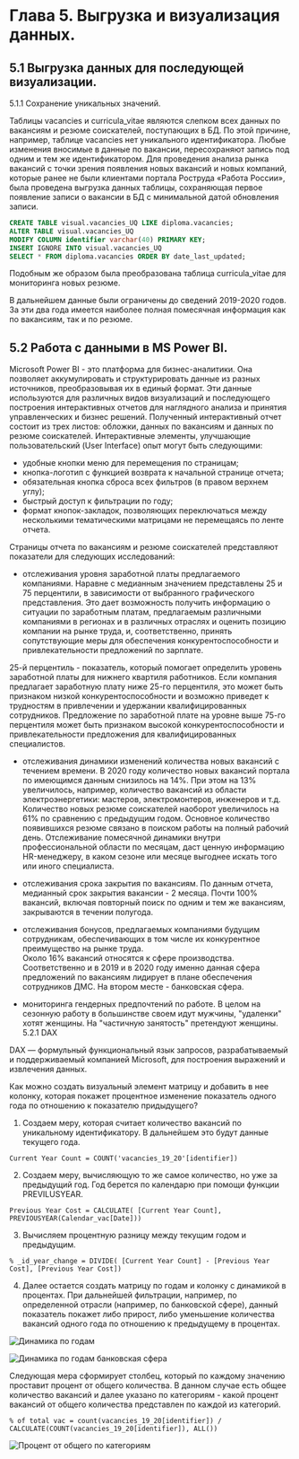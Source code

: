 
# Глава 5. Выгрузка и визуализация данных.

## 5.1 Выгрузка данных для последующей визуализации.

5.1.1 Сохранение уникальных значений.

Таблицы vacancies и curricula_vitae являются слепком всех данных по вакансиям и резюме соискателей, поступающих в БД.
По этой причине, например, таблице vacancies нет уникального идентификатора. Любые изменения вносимые в данные 
по вакансии, пересохраняют запись под одним и тем же идентификатором. Для проведения анализа рынка вакансий с 
точки зрения появления новых вакансий и новых компаний, которые ранее не были клиентами портала Роструда «Работа России», 
была проведена выгрузка данных таблицы, сохраняющая первое появление записи о вакансии в БД с минимальной датой обновления записи. 

```SQL
CREATE TABLE visual.vacancies_UQ LIKE diploma.vacancies;
ALTER TABLE visual.vacancies_UQ
MODIFY COLUMN identifier varchar(40) PRIMARY KEY;
INSERT IGNORE INTO visual.vacancies_UQ
SELECT * FROM diploma.vacancies ORDER BY date_last_updated;
```
Подобным же образом была преобразована таблица curricula_vitae для мониторинга новых резюме.

В дальнейшем данные были ограничены до сведений 2019-2020 годов. За эти два года имеется наиболее 
полная помесячная информация как по вакансиям, так и по резюме. 

## 5.2 Работа с данными в MS Power BI.
Microsoft Power BI - это платформа для бизнес-аналитики. Она позволяет аккумулировать и структурировать данные из разных источников,
преобразовывая их в единый формат. Эти данные используются для различных видов визуализаций и последующего построения интерактивных
отчетов для наглядного анализа и принятия управленческих и бизнес решений.
Полученный интерактивный отчет состоит из трех листов: обложки, данных по вакансиям и данных по резюме соискателей. 
Интерактивные элементы, улучшающие пользовательский (User Interface) опыт могут быть следующими: 
- удобные кнопки меню для перемещения по страницам;
- кнопка-логотип с функцией возврата к начальной странице отчета;
- обязательная кнопка сброса всех фильтров (в правом верхнем углу);
- быстрый доступ к фильтрации по году;
- формат кнопок-закладок, позволяющих переключаться между несколькими тематическими матрицами не перемещаясь по ленте 
отчета.

Страницы отчета по вакансиям и резюме соискателей представляют показатели для следующих исследований:

* отслеживания уровня заработной платы предлагаемого компаниями.
Наравне с медианным значением представлены 25 и 75 перцентили, в зависимости от выбранного графического представления. Это дает возможность получить информацию о ситуации по заработным платам, предлагаемым различными компаниями в регионах и в различных отраслях и оценить позицию компании на рынке труда, и, соответственно, принять сопутствующие меры для обеспечения конкурентоспособности и привлекательности предложений по зарплате.

25-й перцентиль  - показатель, который помогает определить уровень заработной платы для 
нижнего квартиля работников. Если компания предлагает заработную плату ниже 25-го перцентиля, это может быть признаком 
низкой конкурентоспособности и возможно приведет к трудностям в привлечении и удержании квалифицированных сотрудников.
Предложение по заработной плате на уровне выше 75-го перцентиля может быть признаком высокой конкурентоспособности и 
привлекательности предложения для квалифицированных специалистов.

* отслеживания динамики изменений количества новых вакансий с течением времени.
В 2020 году количество новых вакансий портала по имеющимся данным снизилось на 14%. При этом на 13% увеличилось, например, количество вакансий из области электроэнергетики: мастеров, электромонтеров, инженеров и т.д.
Количество новых резюме соискателей наоборот увеличилось на 61% по сравнению с предыдущим годом. Основное количество появившихся резюме связано в поиском работы на полный рабочий день. 
Отслеживание помесячной динамики внутри профессиональной области по месяцам, даст ценную информацию HR-менеджеру, в каком сезоне или месяце выгоднее искать того или иного специалиста.

* отслеживания срока закрытия по вакансиям. 
По данным отчета, медианный срок закрытия вакансии - 2 месяца. Почти 100% вакансий, включая повторный поиск по одним и тем же вакансиям, закрываются в течении полугода.

* отслеживания бонусов, предлагаемых компаниями будущим сотрудникам, обеспечивающих в том числе их конкурентное преимущество на рынке труда.  
Около 16% вакансий относятся к сфере производства. Соответственно и в 2019 и в 2020 году именно данная сфера предложений 
по вакансиям лидирует в плане обеспечения сотрудников ДМС. На втором месте - банковская сфера.

* мониторинга гендерных предпочтений по работе.
В целом на сезонную работу в большинстве своем идут мужчины, "удаленки" хотят женщины. На "частичную занятость" претендуют женщины.  
5.2.1 DAX

DAX — формульный функциональный язык запросов, разрабатываемый и поддерживаемый компанией Microsoft, для построения выражений и извлечения данных.

Как можно создать визуальный элемент матрицу и добавить в нее колонку, которая покажет процентное изменение показатель одного года
по отношению к показателю придыдущего?
1. Создаем меру, которая считает количество вакансий по уникальному идентификатору. В дальнейшем это будут данные текущего года.

```Current Year Count = COUNT('vacancies_19_20'[identifier])```

2. Создаем меру, вычисляющую то же самое количество, но уже за предыдущий год. Год берется по календарю при помощи функции PREVILUSYEAR.
   
```Previous Year Cost = CALCULATE( [Current Year Count], PREVIOUSYEAR(Calendar_vac[Date]))```

3. Вычисляем процентную разницу между текущим годом и предыдущим.

```% _id_year_change = DIVIDE( [Current Year Count] - [Previous Year Cost], [Previous Year Cost])```

4. Далее остается создать матрицу по годам и колонку с динамикой в процентах. При дальнейшей фильтрации, например, по определенной
   отрасли (например, по банковской сфере), данный показатель покажет либо прирост, либо уменьшение количества вакансий одного года по отношению к предыдущему в процентах.

![Динамика по годам](https://github.com/GaiMarina/DIPLOMA/assets/108570709/adcc2888-b46f-42be-ad54-deb53784bab4)

![Динамика по годам банковская сфера](https://github.com/GaiMarina/DIPLOMA/assets/108570709/3dddf3ab-de32-41dd-9465-d305072c723c)

Следующая мера сформирует столбец, который по каждому значению проставит процент от общего количества. В данном случае есть общее количество вакансий и далее указано по категориям - какой процент вакансий от общего количества представлен по каждой из категорий.

``` % of total vac = count(vacancies_19_20[identifier]) / CALCULATE(COUNT(vacancies_19_20[identifier]), ALL()) ```

![Процент от общего по категориям](https://github.com/GaiMarina/DIPLOMA/assets/108570709/db234b07-f8bc-4714-aad3-b13ec664bee4)
